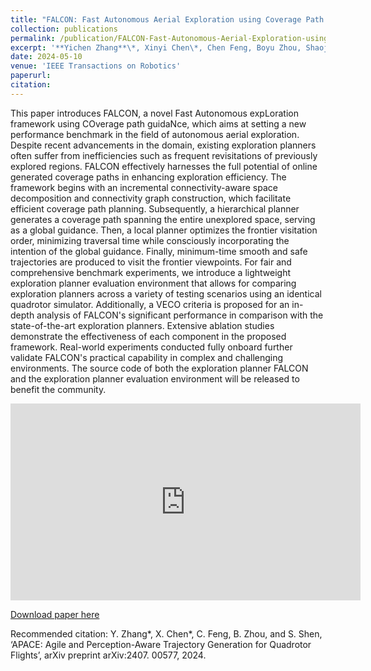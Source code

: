 ```yaml
---
title: "FALCON: Fast Autonomous Aerial Exploration using Coverage Path Guidance"
collection: publications
permalink: /publication/FALCON-Fast-Autonomous-Aerial-Exploration-using-Coverage-Path-Guidance  	
excerpt: '**Yichen Zhang**\*, Xinyi Chen\*, Chen Feng, Boyu Zhou, Shaojie Shen'
date: 2024-05-10
venue: 'IEEE Transactions on Robotics'
paperurl: 
citation: 
---
```


This paper introduces FALCON, a novel Fast Autonomous expLoration framework using COverage path guidaNce, which aims at setting a new performance benchmark in the field of autonomous aerial exploration. Despite recent advancements in the domain, existing exploration planners often suffer from inefficiencies such as frequent revisitations of previously explored regions. FALCON effectively harnesses the full potential of online generated coverage paths in enhancing exploration efficiency. The framework begins with an incremental connectivity-aware space decomposition and connectivity graph construction, which facilitate efficient coverage path planning. Subsequently, a hierarchical planner generates a coverage path spanning the entire unexplored space, serving as a global guidance. Then, a local planner optimizes the frontier visitation order, minimizing traversal time while consciously incorporating the intention of the global guidance. Finally, minimum-time smooth and safe trajectories are produced to visit the frontier viewpoints. For fair and comprehensive benchmark experiments, we introduce a lightweight exploration planner evaluation environment that allows for comparing exploration planners across a variety of testing scenarios using an identical quadrotor simulator. Additionally, a VECO criteria is proposed for an in-depth analysis of FALCON's significant performance in comparison with the state-of-the-art exploration planners. Extensive ablation studies demonstrate the effectiveness of each component in the proposed framework. Real-world experiments conducted fully onboard further validate FALCON's practical capability in complex and challenging environments. The source code of both the exploration planner FALCON and the exploration planner evaluation environment will be released to benefit the community.

<iframe width="560" height="315" src="https://www.youtube.com/embed/BGH5T2kPbWw?si=YzrRhuvMmnMUnVJW" title="YouTube video player" frameborder="0" allow="accelerometer; autoplay; clipboard-write; encrypted-media; gyroscope; picture-in-picture; web-share" referrerpolicy="strict-origin-when-cross-origin" allowfullscreen></iframe>

[Download paper here](https://arxiv.org/pdf/2407.00577)

Recommended citation: Y. Zhang\*, X. Chen\*, C. Feng, B. Zhou, and S. Shen, ‘APACE: Agile and Perception-Aware Trajectory Generation for Quadrotor Flights’, arXiv preprint arXiv:2407. 00577, 2024.
